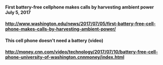 #### First battery-free cellphone makes calls by harvesting ambient power July 5, 2017
#### http://www.washington.edu/news/2017/07/05/first-battery-free-cell-phone-makes-calls-by-harvesting-ambient-power/


#### This cell phone doesn't need a battery (video)
#### http://money.cnn.com/video/technology/2017/07/10/battery-free-cell-phone-university-of-washington.cnnmoney/index.html
